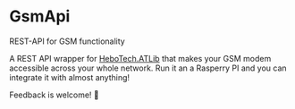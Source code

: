 # GsmApi
REST-API for GSM functionality

A REST API wrapper for [HeboTech.ATLib](https://github.com/hbjorgo/ATLib) that makes your GSM modem accessible across your whole network. Run it an a Rasperry PI and you can integrate it with almost anything!

Feedback is welcome! 🙂
